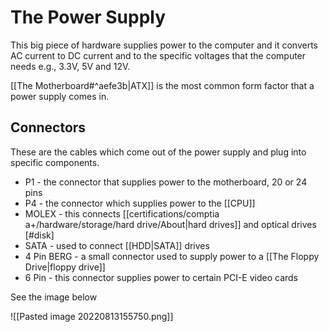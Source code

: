 # The Power Supply

This big piece of hardware supplies power to the computer and it converts AC current to DC current and to the specific voltages that the computer needs e.g., 3.3V, 5V and 12V.

[[The Motherboard#^aefe3b|ATX]] is the most common form factor that a power supply comes in.

## Connectors

These are the cables which come out of the power supply and plug into specific components.

- P1 - the connector that supplies power to the motherboard, 20 or 24 pins
- P4 - the connector which supplies power to the [[CPU]]
- MOLEX - this connects [[certifications/comptia a+/hardware/storage/hard drive/About|hard drives]] and optical drives [#disk]
- SATA - used to connect [[HDD|SATA]] drives
- 4 Pin BERG - a small connector used to supply power to a [[The Floppy Drive|floppy drive]]
- 6 Pin - this connector supplies power to certain PCI-E video cards

See the image below

![[Pasted image 20220813155750.png]]
